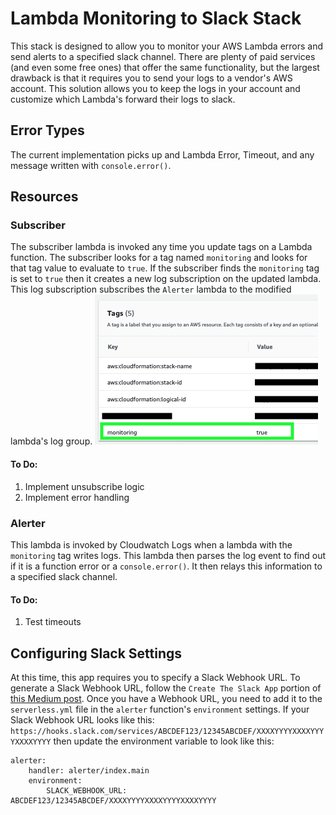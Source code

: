 # Lambda Monitoring to Slack Stack

This stack is designed to allow you to monitor your AWS Lambda errors and send alerts to a specified slack channel. There are plenty of paid services (and even some free ones) that offer the same functionality, but the largest drawback is that it requires you to send your logs to a vendor's AWS account. This solution allows you to keep the logs in your account and customize which Lambda's forward their logs to slack.


## Error Types

The current implementation picks up and Lambda Error, Timeout, and any message written with `console.error()`.

## Resources
### Subscriber
The subscriber lambda is invoked any time you update tags on a Lambda function. The subscriber looks for a tag named `monitoring` and looks for that tag value to evaluate to `true`. If the subscriber finds the `monitoring` tag is set to `true` then it creates a new log subscription on the updated lambda. This log subscription subscribes the `Alerter` lambda to the modified lambda's log group.
![Monitoring Tag](img/tags.png)
#### To Do:

 1. Implement unsubscribe logic
 2. Implement error handling

### Alerter
This lambda is invoked by Cloudwatch Logs when a lambda with the `monitoring` tag writes logs. This lambda then parses the log event to find out if it is a function error or a `console.error()`. It then relays this information to a specified slack channel.
#### To Do:

 1. Test timeouts

## Configuring Slack Settings

At this time, this app requires you to specify a Slack Webhook URL. To generate a Slack Webhook URL, follow the `Create The Slack App` portion of [this Medium post](https://medium.com/@cplankey/use-lambda-layers-to-post-to-slack-513782db3d82). Once you have a Webhook URL, you need to add it to the `serverless.yml` file in the `alerter` function's `environment` settings. If your Slack Webhook URL looks like this:
    `https://hooks.slack.com/services/ABCDEF123/12345ABCDEF/XXXXYYYYXXXXYYYYXXXXYYYY`
then update the environment variable to look like this:

    alerter:
	    handler: alerter/index.main
	    environment:
		    SLACK_WEBHOOK_URL: ABCDEF123/12345ABCDEF/XXXXYYYYXXXXYYYYXXXXYYYY


